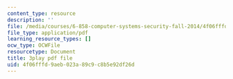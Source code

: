 ```yaml
---
content_type: resource
description: ''
file: /media/courses/6-858-computer-systems-security-fall-2014/4f06fffd9aeb023a89c9c8b5e92df26d_uT7BXusDgDM.pdf
file_type: application/pdf
learning_resource_types: []
ocw_type: OCWFile
resourcetype: Document
title: 3play pdf file
uid: 4f06fffd-9aeb-023a-89c9-c8b5e92df26d
---
```

